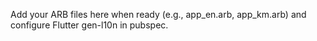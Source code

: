 Add your ARB files here when ready (e.g., app_en.arb, app_km.arb) and configure Flutter gen-l10n in pubspec.

